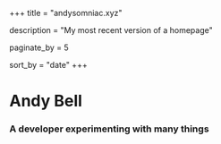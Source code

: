 +++
title = "andysomniac.xyz"

description = "My most recent version of a homepage"

paginate_by = 5

sort_by = "date"
+++

# Andy Bell

### A developer experimenting with many things

